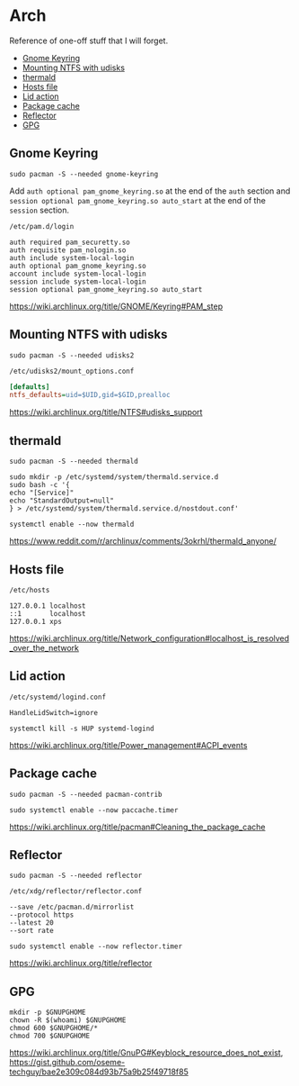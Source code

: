 # Arch

Reference of one-off stuff that I will forget.

- [Gnome Keyring](#gnome-keyring)
- [Mounting NTFS with udisks](#mounting-ntfs-with-udisks)
- [thermald](#thermald)
- [Hosts file](#hosts-file)
- [Lid action](#lid-action)
- [Package cache](#package-cache)
- [Reflector](#reflector)
- [GPG](#gpg)

## Gnome Keyring

```shell
sudo pacman -S --needed gnome-keyring
```

Add `auth optional pam_gnome_keyring.so` at the end of the `auth` section and
`session optional pam_gnome_keyring.so auto_start` at the end of the `session` section.

```text
/etc/pam.d/login
```

```text
auth required pam_securetty.so
auth requisite pam_nologin.so
auth include system-local-login
auth optional pam_gnome_keyring.so
account include system-local-login
session include system-local-login
session optional pam_gnome_keyring.so auto_start
```

<https://wiki.archlinux.org/title/GNOME/Keyring#PAM_step>

## Mounting NTFS with udisks

```shell
sudo pacman -S --needed udisks2
```

```text
/etc/udisks2/mount_options.conf
```

```ini
[defaults]
ntfs_defaults=uid=$UID,gid=$GID,prealloc
```

<https://wiki.archlinux.org/title/NTFS#udisks_support>

## thermald

```shell
sudo pacman -S --needed thermald
```

```shell
sudo mkdir -p /etc/systemd/system/thermald.service.d
sudo bash -c '{
echo "[Service]"
echo "StandardOutput=null"
} > /etc/systemd/system/thermald.service.d/nostdout.conf'
```

```shell
systemctl enable --now thermald
```

<https://www.reddit.com/r/archlinux/comments/3okrhl/thermald_anyone/>

## Hosts file

```text
/etc/hosts
```

```text
127.0.0.1 localhost
::1       localhost
127.0.0.1 xps
```

<https://wiki.archlinux.org/title/Network_configuration#localhost_is_resolved_over_the_network>

## Lid action

```text
/etc/systemd/logind.conf
```

```text
HandleLidSwitch=ignore
```

```shell
systemctl kill -s HUP systemd-logind
```

<https://wiki.archlinux.org/title/Power_management#ACPI_events>

## Package cache

```shell
sudo pacman -S --needed pacman-contrib
```

```shell
sudo systemctl enable --now paccache.timer
```

<https://wiki.archlinux.org/title/pacman#Cleaning_the_package_cache>

## Reflector

```shell
sudo pacman -S --needed reflector
```

```text
/etc/xdg/reflector/reflector.conf
```

```text
--save /etc/pacman.d/mirrorlist
--protocol https
--latest 20
--sort rate
```

```shell
sudo systemctl enable --now reflector.timer
```

<https://wiki.archlinux.org/title/reflector>

## GPG

```shell
mkdir -p $GNUPGHOME
chown -R $(whoami) $GNUPGHOME
chmod 600 $GNUPGHOME/*
chmod 700 $GNUPGHOME
```

<https://wiki.archlinux.org/title/GnuPG#Keyblock_resource_does_not_exist>, <https://gist.github.com/oseme-techguy/bae2e309c084d93b75a9b25f49718f85>
